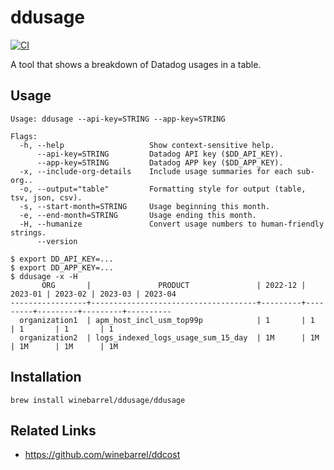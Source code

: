 # ddusage

[![CI](https://github.com/winebarrel/ddusage/actions/workflows/ci.yml/badge.svg)](https://github.com/winebarrel/ddusage/actions/workflows/ci.yml)

A tool that shows a breakdown of Datadog usages in a table.

## Usage

```
Usage: ddusage --api-key=STRING --app-key=STRING

Flags:
  -h, --help                   Show context-sensitive help.
      --api-key=STRING         Datadog API key ($DD_API_KEY).
      --app-key=STRING         Datadog APP key ($DD_APP_KEY).
  -x, --include-org-details    Include usage summaries for each sub-org..
  -o, --output="table"         Formatting style for output (table, tsv, json, csv).
  -s, --start-month=STRING     Usage beginning this month.
  -e, --end-month=STRING       Usage ending this month.
  -H, --humanize               Convert usage numbers to human-friendly strings.
      --version
```

```
$ export DD_API_KEY=...
$ export DD_APP_KEY=...
$ ddusage -x -H
       ORG       |               PRODUCT               | 2022-12 | 2023-01 | 2023-02 | 2023-03 | 2023-04
-----------------+-------------------------------------+---------+---------+---------+---------+----------
  organization1  | apm_host_incl_usm_top99p            | 1       | 1       | 1       | 1       | 1
  organization2  | logs_indexed_logs_usage_sum_15_day  | 1M      | 1M      | 1M      | 1M      | 1M
```

## Installation

```
brew install winebarrel/ddusage/ddusage
```

## Related Links

- https://github.com/winebarrel/ddcost
